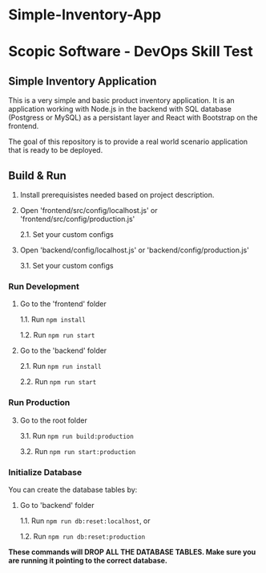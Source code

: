 # Simple-Inventory-App

# Scopic Software - DevOps Skill Test

## Simple Inventory Application

This is a very simple and basic product inventory application.
It is an application working with Node.js in the backend with SQL database (Postgress or MySQL) as a persistant layer and React with Bootstrap on the frontend.

The goal of this repository is to provide a real world scenario application that is ready to be deployed.

## Build & Run

1. Install prerequisistes needed based on project description.

2. Open 'frontend/src/config/localhost.js' or 'frontend/src/config/production.js'

   2.1. Set your custom configs

3. Open 'backend/config/localhost.js' or 'backend/config/production.js'

   3.1. Set your custom configs

### Run Development

1. Go to the 'frontend' folder

   1.1. Run `npm install`

   1.2. Run `npm run start`

2. Go to the 'backend' folder

   2.1. Run `npm run install`

   2.2. Run `npm run start`

### Run Production

3. Go to the root folder

   3.1. Run `npm run build:production`

   3.2. Run `npm run start:production`

### Initialize Database

You can create the database tables by:

1. Go to 'backend' folder

   1.1. Run `npm run db:reset:localhost`, or

   1.2. Run `npm run db:reset:production`

**These commands will DROP ALL THE DATABASE TABLES. Make sure you are running it pointing to the correct database.**

